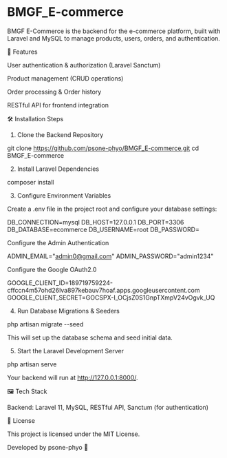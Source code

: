 # BMGF_E-commerce
BMGF E-Commerce is the backend for the e-commerce platform, built with Laravel and MySQL to manage products, users, orders, and authentication.

🚀 Features

User authentication & authorization (Laravel Sanctum)

Product management (CRUD operations)

Order processing & Order history

RESTful API for frontend integration

🛠️ Installation Steps

1. Clone the Backend Repository

git clone https://github.com/psone-phyo/BMGF_E-commerce.git
cd BMGF_E-commerce

2. Install Laravel Dependencies

composer install

3. Configure Environment Variables

Create a .env file in the project root and configure your database settings:

DB_CONNECTION=mysql
DB_HOST=127.0.0.1
DB_PORT=3306
DB_DATABASE=ecommerce
DB_USERNAME=root
DB_PASSWORD=

Configure the Admin Authentication

ADMIN_EMAIL="admin0@gmail.com"
ADMIN_PASSWORD="admin1234"

Configure the Google OAuth2.0

GOOGLE_CLIENT_ID=189719759224-cffccn4m57ohd26lva897kebauv7hoaf.apps.googleusercontent.com
GOOGLE_CLIENT_SECRET=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

4. Run Database Migrations & Seeders

php artisan migrate --seed

This will set up the database schema and seed initial data.

5. Start the Laravel Development Server

php artisan serve

Your backend will run at http://127.0.0.1:8000/.

🖼️ Tech Stack

Backend: Laravel 11, MySQL, RESTful API, Sanctum (for authentication)

📜 License

This project is licensed under the MIT License.

Developed by psone-phyo 🚀
